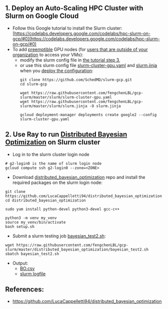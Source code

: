 ## 1. Deploy an Auto-Scaling HPC Cluster with Slurm on Google Cloud
* Follow this Google tutorial to install the Slurm cluster: [https://codelabs.developers.google.com/codelabs/hpc-slurm-on-gcp/#0](https://codelabs.developers.google.com/codelabs/hpc-slurm-on-gcp/#0)
* To add [preemptible](https://cloud.google.com/preemptible-vms) GPU nodes (for [users that are outside of your organization](https://cloud.google.com/compute/docs/instances/managing-instance-access#configure_users) to access your VMs): 
  * modify the slurm config file in [the tutorial step 3](https://codelabs.developers.google.com/codelabs/hpc-slurm-on-gcp/#2), 
  * or use this slurm config file [slurm-cluster-gpu.yaml](slurm/slurm-cluster-gpu.yaml) and [slurm.jinja](slurm/slurm.jinja) when you [deploy the configuration](https://codelabs.developers.google.com/codelabs/hpc-slurm-on-gcp/#3):
    ```
    git clone https://github.com/SchedMD/slurm-gcp.git
    cd slurm-gcp
    
    wget https://raw.githubusercontent.com/fengchenLBL/gcp-slurm/master/slurm/slurm-cluster-gpu.yaml
    wget https://raw.githubusercontent.com/fengchenLBL/gcp-slurm/master/slurm/slurm.jinja -O slurm.jinja
    
    gcloud deployment-manager deployments create google2 --config slurm-cluster-gpu.yaml
    ```
## 2. Use Ray to run [Distributed Bayesian Optimization](https://github.com/LucaCappelletti94/distributed_bayesian_optimization.git) on Slurm cluster
* Log in to the slurm cluster login node
```
# g2-login0 is the name of slurm login node
gcloud compute ssh g2-login0 --zone=<ZONE>
```

* Download [distributed_bayesian_optimization](https://github.com/LucaCappelletti94/distributed_bayesian_optimization.git) repo and install the required packages on the slurm login node:
```
git clone https://github.com/LucaCappelletti94/distributed_bayesian_optimization.git
cd distributed_bayesian_optimization

sudo yum install python-devel python3-devel gcc-c++

python3 -m venv my_venv
source my_venv/bin/activate
bash setup.sh
```
* Submit a slurm testing job [bayesian_test2.sh](distributed_bayesian_optimization/bayesian_test2.sh):
```
wget https://raw.githubusercontent.com/fengchenLBL/gcp-slurm/master/distributed_bayesian_optimization/bayesian_test2.sh
sbatch bayesian_test2.sh
```

* Output:
  * [BO.csv](distributed_bayesian_optimization/BO.csv)
  * [slurm logfile](distributed_bayesian_optimization/slurm-7.out)
  
## References:
* https://github.com/LucaCappelletti94/distributed_bayesian_optimization
